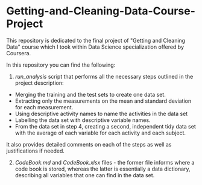# Getting-and-Cleaning-Data-Course-Project
This repository is dedicated to the final project of "Getting and Cleaning Data" course which I took within Data Science specialization offered by Coursera.

In this repository you can find the following:

1. *run_analysis* script that performs all the necessary steps outlined in the project description:
  * Merging the training and the test sets to create one data set.
  * Extracting only the measurements on the mean and standard deviation for each measurement.
  * Using descriptive activity names to name the activities in the data set
  * Labelling the data set with descriptive variable names.
  * From the data set in step 4, creating a second, independent tidy data set with the average of each variable for each activity and each       subject.
  
  It also provides detailed comments on each of the steps as well as justifications if needed.
  
2. *CodeBook.md* and *CodeBook.xlsx* files - the former file informs where a code book is stored, whereas the latter is essentially a data dictionary, describing all variables that one can find in the data set.
